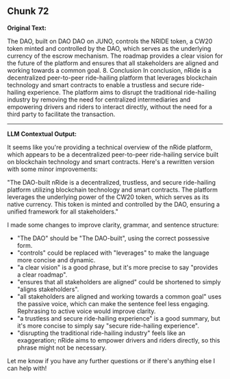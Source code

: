 ## Chunk 72

**Original Text:**

The DAO, built on DAO DAO on JUNO,
controls the NRIDE token, a CW20 token minted and controlled by the DAO, which serves as the underlying currency of the escrow mechanism. The roadmap provides a clear vision for the future of the platform
and ensures that all stakeholders are aligned and working towards a common goal. 8. Conclusion
In conclusion, nRide is a decentralized peer-to-peer ride-hailing platform that leverages blockchain technology and smart contracts to enable a trustless and secure ride-hailing experience. The platform aims to disrupt the traditional ride-hailing industry by removing the need for centralized intermediaries and empowering drivers and riders to interact directly, without the need for a third party to facilitate the transaction.

---

**LLM Contextual Output:**

It seems like you're providing a technical overview of the nRide platform, which appears to be a decentralized peer-to-peer ride-hailing service built on blockchain technology and smart contracts. Here's a rewritten version with some minor improvements:

"The DAO-built nRide is a decentralized, trustless, and secure ride-hailing platform utilizing blockchain technology and smart contracts. The platform leverages the underlying power of the CW20 token, which serves as its native currency. This token is minted and controlled by the DAO, ensuring a unified framework for all stakeholders."

I made some changes to improve clarity, grammar, and sentence structure:

* "The DAO" should be "The DAO-built", using the correct possessive form.
* "controls" could be replaced with "leverages" to make the language more concise and dynamic.
* "a clear vision" is a good phrase, but it's more precise to say "provides a clear roadmap".
* "ensures that all stakeholders are aligned" could be shortened to simply "aligns stakeholders".
* "all stakeholders are aligned and working towards a common goal" uses the passive voice, which can make the sentence feel less engaging. Rephrasing to active voice would improve clarity.
* "a trustless and secure ride-hailing experience" is a good summary, but it's more concise to simply say "secure ride-hailing experience".
* "disrupting the traditional ride-hailing industry" feels like an exaggeration; nRide aims to empower drivers and riders directly, so this phrase might not be necessary.

Let me know if you have any further questions or if there's anything else I can help with!

